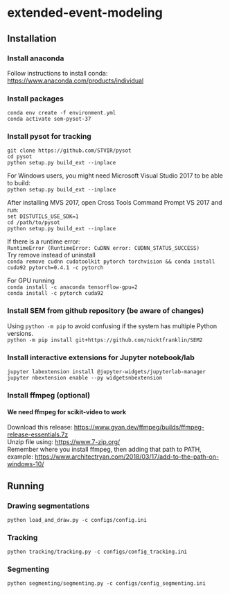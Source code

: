 # extended-event-modeling


## Installation
### Install anaconda
Follow instructions to install conda: https://www.anaconda.com/products/individual
### Install packages
```conda env create -f environment.yml```\
```conda activate sem-pysot-37```


### Install pysot for tracking
```git clone https://github.com/STVIR/pysot``` \
```cd pysot``` \
```python setup.py build_ext --inplace```

For Windows users, you might need Microsoft Visual Studio 2017 to be able to build: \
```python setup.py build_ext --inplace```

After installing MVS 2017, open Cross Tools Command Prompt VS 2017 and run: \
```set DISTUTILS_USE_SDK=1``` \
```cd /path/to/pysot``` \
```python setup.py build_ext --inplace```

If there is a runtime error: \
`RuntimeError (RuntimeError: CuDNN error: CUDNN_STATUS_SUCCESS)` \
Try remove instead of uninstall \
```conda remove cudnn cudatoolkit pytorch torchvision && conda install cuda92 pytorch=0.4.1 -c pytorch```

For GPU running \
```conda install -c anaconda tensorflow-gpu=2``` \
```conda install -c pytorch cuda92``` 


### Install SEM from github repository (be aware of changes)
Using `python -m pip` to avoid confusing if the system has multiple Python versions. \
```python -m pip install git+https://github.com/nicktfranklin/SEM2```


### Install interactive extensions for Jupyter notebook/lab
```jupyter labextension install @jupyter-widgets/jupyterlab-manager``` \
```jupyter nbextension enable --py widgetsnbextension```


### Install ffmpeg (optional)
#### We need ffmpeg for scikit-video to work
Download this release: https://www.gyan.dev/ffmpeg/builds/ffmpeg-release-essentials.7z \
Unzip file using: https://www.7-zip.org/ \
Remember where you install ffmpeg, then adding that path to PATH, example: https://www.architectryan.com/2018/03/17/add-to-the-path-on-windows-10/


## Running
### Drawing segmentations
```python load_and_draw.py -c configs/config.ini```
### Tracking
```python tracking/tracking.py -c configs/config_tracking.ini```
### Segmenting
```python segmenting/segmenting.py -c configs/config_segmenting.ini```
